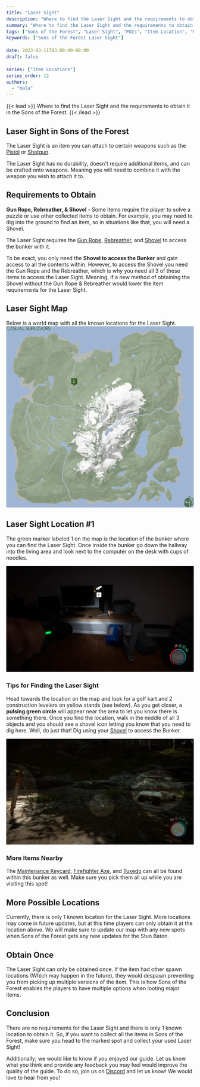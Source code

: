 ```yaml
---
title: "Laser Sight"
description: "Where to find the Laser Sight and the requirements to obtain it in the Sons of the Forest."
summary: "Where to find the Laser Sight and the requirements to obtain it. Click here to learn more about it!"
tags: ["Sons of the Forest", "Laser Sight", "POIs", "Item Location", "Map"]
keywords: ["Sons of the Forest Laser Sight"]

date: 2023-03-11T03:00:00-08:00
draft: false

series: ["Item Locations"]
series_order: 12
authors:
  - "mala"
---
```


{{< lead >}}
Where to find the Laser Sight and the requirements to obtain it in the Sons of the Forest.
{{< /lead >}}

## Laser Sight in Sons of the Forest
The Laser Sight is an item you can attach to certain weapons such as the [Pistol](/sons-of-the-forest/guides/pistol/) or [Shotgun](/sons-of-the-forest/guides/shotgun/). 

The Laser Sight has no durability, doesn't require additional items, and can be crafted onto weapons. Meaning you will need to combine it with the weapon you wish to attach it to.

## Requirements to Obtain
**Gun Rope, Rebreather, & Shovel** - Some items require the player to solve a puzzle or use other collected items to obtain. For example, you may need to dig into the ground to find an item, so in situations like that, you will need a  Shovel. 

The Laser Sight requires the [Gun Rope](/sons-of-the-forest/guides/rope-gun/), [Rebreather](/sons-of-the-forest/guides/rebreather/), and [Shovel](/sons-of-the-forest/guides/shovel/) to access the bunker with it.

To be exact, you only need the **Shovel to access the Bunker** and gain access to all the contents within. However, to access the Shovel you need the Gun Rope and the Rebreather, which is why you need all 3 of these items to access the Laser Sight. Meaning, if a new method of obtaining the Shovel without the Gun Rope & Rebreather would lower the item requirements for the Laser Sight. 

## Laser Sight Map
Below is a world map with all the known locations for the Laser Sight.
![Sons of the Forest Laser Sight Map Location](img/map.webp)

## Laser Sight Location #1
The green marker labeled 1 on the map is the location of the bunker where you can find the Laser Sight. Once inside the bunker go down the hallway into the living area and look next to the computer on the desk with cups of noodles. 

![Sons of the Forest Laser Sight Location 1](featured.webp)

### Tips for Finding the Laser Sight
Head towards the location on the map and look for a golf kart and 2 construction levelers on yellow stands (see below). As you get closer, a **pulsing green circle** will appear near the area to let you know there is something there. Once you find the location, walk in the middle of all 3 objects and you should see a shovel icon letting you know that you need to dig here. Well, do just that! Dig using your [Shovel](/sons-of-the-forest/guides/shovel/) to access the Bunker.

![Sons of the Forest Laser Sight Zip Line](img/area.webp)

### More Items Nearby
The [Maintenance Keycard](/sons-of-the-forest/guides/maintenance-keycard/), [Firefighter Axe](/sons-of-the-forest/guides/firefighter-axe/), and [Tuxedo](/sons-of-the-forest/guides/tuxedo/) can all be found within this bunker as well. Make sure you pick them all up while you are visiting this spot!

## More Possible Locations
Currently, there is only 1 known location for the Laser Sight. More locations may come in future updates, but at this time players can only obtain it at the location above.
We will make sure to update our map with any new spots when Sons of the Forest gets any new updates for the Stun Baton.

## Obtain Once
The Laser Sight can only be obtained once. If the item had other spawn locations (Which may happen in the future), they would despawn preventing you from picking up multiple versions of the item. This is how Sons of the Forest enables the players to have multiple options when looting major items. 

## Conclusion
There are no requirements for the Laser Sight and there is only 1 known location to obtain it. So, if you want to collect all the items in Sons of the Forest, make sure you head to the marked spot and collect your used Laser Sight!

Additionally; we would like to know if you enjoyed our guide. Let us know what you think and provide any feedback you may feel would improve the quality of the guide. To do so, join us on [Discord](https://discord.gg/ZXp93XsKnN) and let us know! We would love to hear from you! 
